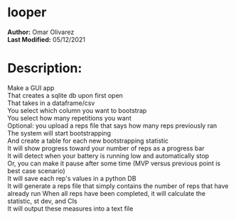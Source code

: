 # looper

**Author:** Omar Olivarez  
**Last Modified:** 05/12/2021

# Description:  
Make a GUI app  
That creates a sqlite db upon first open  
That takes in a dataframe/csv  
You select which column you want to bootstrap  
You select how many repetitions you want  
Optional: you upload a reps file that says how many reps previously ran  
The system will start bootstrapping  
And create a table for each new bootstrapping statistic  
It will show progress toward your number of reps as a progress bar  
It will detect when your battery is running low and automatically stop  
Or, you can make it pause after some time (MVP versus previous point is best case scenario)  
It will save each rep's values in a python DB  
It will generate a reps file that simply contains the number of reps that have already run 
When all reps have been completed, it will calculate the statistic, st dev, and CIs  
It will output these measures into a text file

